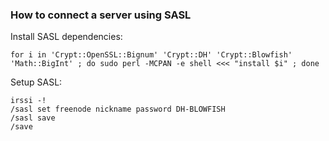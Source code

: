 ### How to connect a server using SASL

Install SASL dependencies:

    for i in 'Crypt::OpenSSL::Bignum' 'Crypt::DH' 'Crypt::Blowfish' 'Math::BigInt' ; do sudo perl -MCPAN -e shell <<< "install $i" ; done

Setup SASL:

    irssi -!
    /sasl set freenode nickname password DH-BLOWFISH
    /sasl save
    /save
